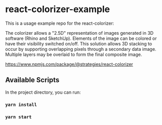 # react-colorizer-example

This is a usage example repo for the react-colorizer:

The colorizer allows a "2.5D" representation of images generated in 3D software (Rhino and SketchUp). Elements of the image can be colored or have their visibility switched on/off. This solution allows 3D stacking to occur by supporting overlapping pixels through a secondary data image. Multiple layers may be overlaid to form the final composite image.

https://www.npmjs.com/package/@strategies/react-colorizer

## Available Scripts

In the project directory, you can run:

### `yarn install`

### `yarn start`

